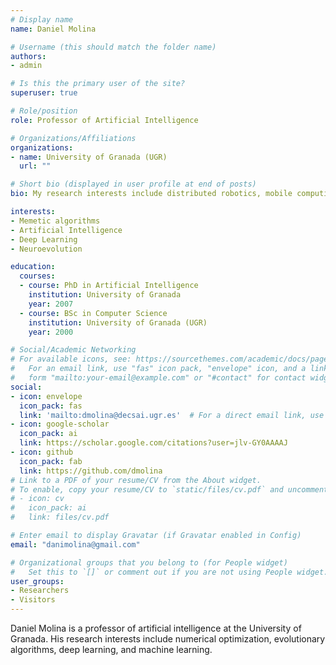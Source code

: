 ```yaml
---
# Display name
name: Daniel Molina

# Username (this should match the folder name)
authors:
- admin

# Is this the primary user of the site?
superuser: true

# Role/position
role: Professor of Artificial Intelligence

# Organizations/Affiliations
organizations:
- name: University of Granada (UGR)
  url: ""

# Short bio (displayed in user profile at end of posts)
bio: My research interests include distributed robotics, mobile computing and programmable matter.

interests:
- Memetic algorithms
- Artificial Intelligence
- Deep Learning
- Neuroevolution

education:
  courses:
  - course: PhD in Artificial Intelligence
    institution: University of Granada
    year: 2007
  - course: BSc in Computer Science
    institution: University of Granada (UGR)
    year: 2000

# Social/Academic Networking
# For available icons, see: https://sourcethemes.com/academic/docs/page-builder/#icons
#   For an email link, use "fas" icon pack, "envelope" icon, and a link in the
#   form "mailto:your-email@example.com" or "#contact" for contact widget.
social:
- icon: envelope
  icon_pack: fas
  link: 'mailto:dmolina@decsai.ugr.es'  # For a direct email link, use "mailto:test@example.org".
- icon: google-scholar
  icon_pack: ai
  link: https://scholar.google.com/citations?user=jlv-GY0AAAAJ
- icon: github
  icon_pack: fab
  link: https://github.com/dmolina
# Link to a PDF of your resume/CV from the About widget.
# To enable, copy your resume/CV to `static/files/cv.pdf` and uncomment the lines below.
# - icon: cv
#   icon_pack: ai
#   link: files/cv.pdf

# Enter email to display Gravatar (if Gravatar enabled in Config)
email: "danimolina@gmail.com"

# Organizational groups that you belong to (for People widget)
#   Set this to `[]` or comment out if you are not using People widget.
user_groups:
- Researchers
- Visitors
---
```


Daniel Molina is a professor of artificial intelligence at the University of
Granada. His research interests include numerical optimization, evolutionary
algorithms, deep learning, and machine learning. 

